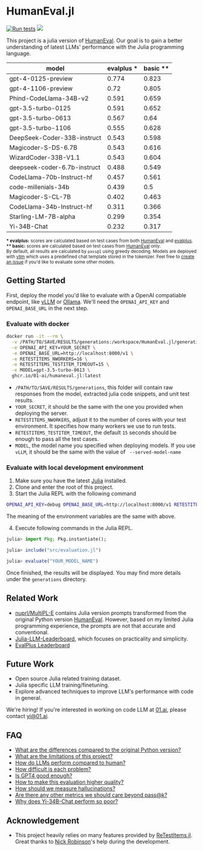 # HumanEval.jl

[![Run tests](https://github.com/01-ai/HumanEval.jl/actions/workflows/ci.yml/badge.svg)](https://github.com/01-ai/HumanEval.jl/actions/workflows/ci.yml)
[![](https://img.shields.io/badge/Chat%20on%20Slack-%23generative--ai-ff69b4?logo=slack)](https://julialang.org/slack/)

This project is a julia version of [HumanEval](https://github.com/openai/human-eval). Our goal is to gain a better understanding of latest LLMs' performance with the Julia programming language.

|                        model | evalplus *| basic **|
|------------------------------|----------|---------|
|           gpt-4-0125-preview |    0.774 |   0.823 |
|           gpt-4-1106-preview |     0.72 |   0.805 |
|       Phind-CodeLlama-34B-v2 |    0.591 |   0.659 |
|           gpt-3.5-turbo-0125 |    0.591 |   0.652 |
|           gpt-3.5-turbo-0613 |    0.567 |    0.64 |
|           gpt-3.5-turbo-1106 |    0.555 |   0.628 |
|  DeepSeek-Coder-33B-instruct |    0.543 |   0.598 |
|          Magicoder-S-DS-6.7B |    0.543 |   0.616 |
|         WizardCoder-33B-V1.1 |    0.543 |   0.604 |
| deepseek-coder-6.7b-instruct |    0.488 |   0.549 |
|    CodeLlama-70b-Instruct-hf |    0.457 |   0.561 |
|          code-millenials-34b |    0.439 |     0.5 |
|            Magicoder-S-CL-7B |    0.402 |   0.463 |
|    CodeLlama-34b-Instruct-hf |    0.311 |   0.366 |
|         Starling-LM-7B-alpha |    0.299 |   0.354 |
|                  Yi-34B-Chat |    0.232 |   0.317 |

<sub>
<strong>* evalplus:</strong> scores are calculated based on test cases from both <a href="https://github.com/openai/human-eval">HumanEval</a> and <a href="https://github.com/evalplus/evalplus">evalplus</a>.<br>
<strong>** basic:</strong> scores are calculated based on test cases from <a href="https://github.com/openai/human-eval">HumanEval</a> only. <br>
By default, all results are calculated by <code>pass@1</code> using greedy decoding. Models are deployed with <a href="https://github.com/vllm-project/vllm">vllm</a> which uses a predefined chat template stored in the tokenizer. Feel free to <a href="https://github.com/01-ai/HumanEval.jl/issues">create an issue</a> if you'd like to evaluate some other models. <br>
</sub>

## Getting Started

First, deploy the model you'd like to evaluate with a OpenAI compatiable endpoint, like [vLLM](https://docs.vllm.ai/en/latest/getting_started/quickstart.html#openai-compatible-server) or [Ollama](https://ollama.com/blog/openai-compatibility). We'll need the `OPENAI_API_KEY` and `OPENAI_BASE_URL` in the next step.

### Evaluate with docker

```bash
docker run -it --rm \
  -v /PATH/TO/SAVE/RESULTS/generations:/workspace/HumanEval.jl/generations \
  -e OPENAI_API_KEY=YOUR_SECRET \
  -e OPENAI_BASE_URL=http://localhost:8000/v1 \
  -e RETESTITEMS_NWORKERS=16 \
  -e RETESTITEMS_TESTITEM_TIMEOUT=15 \
  -e MODEL=gpt-3.5-turbo-0613 \
  ghcr.io/01-ai/humaneval.jl:latest
```

- `/PATH/TO/SAVE/RESULTS/generations`, this folder will contain raw responses from the model, extracted julia code snippets, and unit test results.
- `YOUR_SECRET`, it should be the same with the one you provided when deploying the server.
- `RETESTITEMS_NWORKERS`, adjust it to the number of cores with your test environment. It specifies how many workers we use to run tests.
- `RETESTITEMS_TESTITEM_TIMEOUT`, the default `15` seconds should be enough to pass all the test cases.
- `MODEL`, the model name you specified when deploying models. If you use `vLLM`, it should be the same with the value of ` --served-model-name`

### Evaluate with local development environment

1. Make sure you have the latest [Julia](https://julialang.org/downloads/) installed.
2. Clone and enter the root of this project.
3. Start the Julia REPL with the following command

```bash
OPENAI_API_KEY=debug OPENAI_BASE_URL=http://localhost:8000/v1 RETESTITEMS_NWORKERS=16 RETESTITEMS_TESTITEM_TIMEOUT=15 MODEL=gpt-3.5-turbo-0613 julia --project
```

The meaning of the environment variables are the same with above.

4. Execute following commands in the Julia REPL.

```jl
julia> import Pkg; Pkg.instantiate();

julia> include("src/evaluation.jl")

julia> evaluate("YOUR_MODEL_NAME")
```

Once finished, the results will be displayed. You may find more details under the `generations` directory.

## Related Work

- [nuprl/MultiPL-E](https://github.com/nuprl/MultiPL-E/blob/main/prompts/humaneval-jl-transform.jsonl) contains Julia version prompts transformed from the original Python version [HumanEval](https://github.com/openai/human-eval). However, based on my limited Julia programming experience, the prompts are not that accurate and conventional.
- [Julia-LLM-Leaderboard](https://github.com/svilupp/Julia-LLM-Leaderboard), which focuses on practicality and simplicity.
- [EvalPlus Leaderboard](https://evalplus.github.io/leaderboard.html)

## Future Work

- Open source Julia related training dataset.
- Julia specific LLM training/finetuning. 
- Explore advanced techniques to improve LLM's performance with code in general.

We're hiring! If you're interested in working on code LLM at [01.ai](https://01.ai/), please contact [yi@01.ai](mailto:yi@01.ai).


## FAQ

- [What are the differences compared to the original Python version?](https://github.com/01-ai/HumanEval.jl/discussions/1)
- [What are the limitations of this project?](https://github.com/01-ai/HumanEval.jl/discussions/2)
- [How do LLMs perform compared to human?](https://github.com/01-ai/HumanEval.jl/discussions/3)
- [How difficult is each problem?](https://github.com/01-ai/HumanEval.jl/discussions/4)
- [Is GPT4 good enough?](https://github.com/01-ai/HumanEval.jl/discussions/5)
- [How to make this evaluation higher quality?](https://github.com/01-ai/HumanEval.jl/discussions/6)
- [How should we measure hallucinations?](https://github.com/01-ai/HumanEval.jl/discussions/7)
- [Are there any other metrics we should care beyond pass@k?](https://github.com/01-ai/HumanEval.jl/discussions/8)
- [Why does Yi-34B-Chat perform so poor?](https://github.com/01-ai/HumanEval.jl/discussions/9)

## Acknowledgement

- This project heavily relies on many features provided by [ReTestItems.jl](https://github.com/JuliaTesting/ReTestItems.jl). Great thanks to [Nick Robinson](https://github.com/nickrobinson251)'s help during the development.